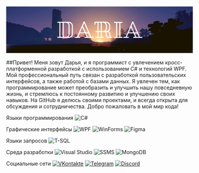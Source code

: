 ![Header](https://github.com/Todaydarya/Todaydarya/blob/main/image/Todaydarya.png)

##Привет! Меня зовут Дарья, и я программист с увлечением кросс-платформенной разработкой с использованием C# и технологий WPF. Мой профессиональный путь связан с разработкой пользовательских интерфейсов, а также работой с базами данных. Я увлечен тем, как программирование может преобразить и улучшить нашу повседневную жизнь, и стремлюсь к постоянному развитию и улучшению своих навыков. На GitHub я делюсь своими проектами, и всегда открыта для обсуждения и сотрудничества. Добро пожаловать в мой мир кода! 

Языки программирования
![C#](https://img.shields.io/badge/-C%23-68217A?style-for-the-badge&)

Графические интерфейсы
![WPF](https://img.shields.io/badge/-WPF-00A0D7?style-for-the-badge&)
![WinForms](https://img.shields.io/badge/-WinForms-0078D7?style-for-the-badge&)
![Figma](https://img.shields.io/badge/-Figma-BF0A30?style-for-the-badge&)

Языки запросов
![T-SQL](https://img.shields.io/badge/-TSQL-FFA500?style-for-the-badge&)

Среда разработки
![Visual Studio](https://img.shields.io/badge/-VisualStudio-9457EB?style-for-the-badge&)
![SSMS](https://img.shields.io/badge/-SSMS-8B4513?style-for-the-badge&)
![MongoDB](https://img.shields.io/badge/-MongoDB-4CAF50?style-for-the-badge&)

Социальные сети
[![VKontakte](https://img.shields.io/badge/-VKontakte-0078D7?style-for-the-badge&)](https://vk.com/vasi_tyt)
[![Telegram](https://img.shields.io/badge/-Telegram-00A0D7?style-for-the-badge&)](https://t.me/Todaydarya)
[![Discord](https://img.shields.io/badge/-Discord-4CAF50?style-for-the-badge&)](https://discordapp.com/users/658399076299178036/)
